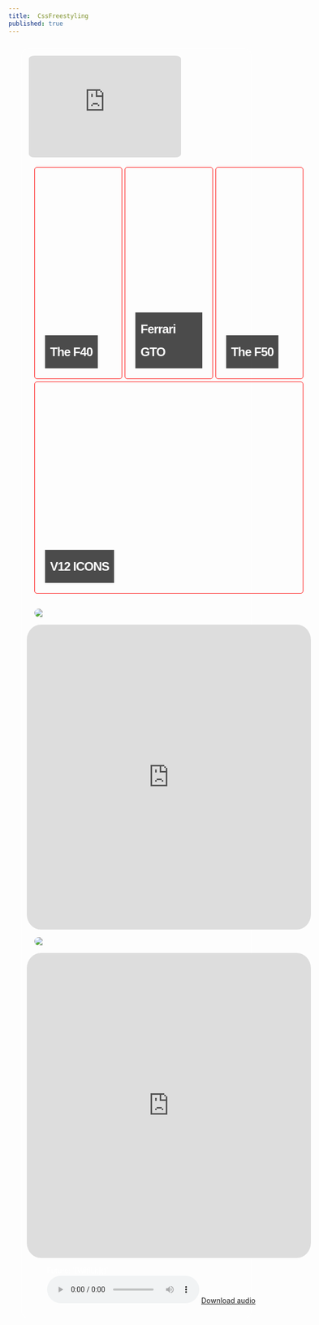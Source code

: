 ```yaml
---
title:  CssFreestyling
published: true
---
```

<style>
    body {
  color: white;
	 background: url(https://i.imgur.com/yuaLdv6.gif) no-repeat center center fixed; 
   background-attachment: fixed;
   line-height: 1.5;
   -webkit-background-size: cover;
  -moz-background-size: cover;
  -o-background-size: cover;
  background-size: cover;
  font-family: "Comfortaa", -apple-system, Ubuntu, "Ariel Black", Verdana;
}


main {
  
  display:grid;
  border: 1px solid white;
  margin:25px;
  border-radius: 15px;
  padding: 10px;
}
img {height:auto;
border-radius: 25px;
margin: 15px;}
iframe {height:600px;
border-radius: 5%;}
     .floatright iframe:nth-child(odd) {
    float: right;
  }
  .floatleft iframe:nth-child(even) {
    float: left;
    
  }iframe[src*="www.iheart.com"] {width: auto; height:200px; padding: 4px;}
    .floatright iframe:nth-child(odd) {
    float: right;
  }
  .floatleft iframe:nth-child(even) {
    float: left;
    
  }
   img {  max-height: 100%;
    max-width: 100%;
  display:block;}
    
    .tupperware {
      display: flex;
      
      justify-content: space-evenly;
      flex-flow: row wrap; 
      padding: 15px;
      gap: 5px;
      height: auto;
    }
    

    
    .tupperware > * {
      border: 1px solid red;
      border-radius: 5px;
      padding: 0px;
      flex-basis: 30%;
      flex-shrink:2;
      overflow:hidden;
      flex-grow:1;
      overflow: hidden;
      transition: all 300ms ease-in-out;
      
      
      &:hover {
        flex-grow: 2;
        
      }
    }
.tupperware img {
      width: 100%;
      border-radius: 30px;
    }


  .paginator {

    width: 100vw;

  }

  .featured-post {
    height: 400px;
    margin: 0px;
    background-position: center;
    background-repeat: no-repeat;
    background-size: cover;
    position: relative;
  }
  .featured-post h2 {
    bottom: 0;
    margin: 0;
    padding: 10px;
    position: absolute;
  }
  .featured-post h2 span {
    display: inline-block;
    color: white;
    font: bold 24px/45px Helvetica, Sans-Serif;
    letter-spacing: -1px;
    background: rgb(0, 0, 0); /* fallback color */
    background: rgba(0, 0, 0, 0.7);
    padding: 10px;
  }
  .featured-post span a {
    color: white;
  }
  .featured-post h1 {
    margin: 10px;
  }
  .post-content {
    width: 600px;
    display: block;
    margin: 10px auto 10px;
  }
  .post-date {
    display: block;
    margin-bottom: 1rem;
    color: #9a9a9a;
    font-size:0.8rem;
  }
  .featured-image img {
    margin: 5px auto 25px;
    display: block;
    max-width: 600px;
  }
  .featured-post {
    height: 400px;
    margin: 5px 10px 10px;
    background-position: center;
    background-repeat: no-repeat;
    background-size: cover;
    position: relative;
  }
  .featured-post h2 {
    bottom: 0;
    margin: 0;
    padding: 10px;
    position: absolute;
  }
  .featured-post h2 span {
    display: inline-block;
    color: white;
    font: bold 24px/45px Helvetica, Sans-Serif;
    letter-spacing: -1px;
    background: rgb(0, 0, 0); /* fallback color */
    background: rgba(0, 0, 0, 0.7);
    padding: 10px;
  }
  .featured-post span a {
    color: white;
  }
  .featured-post h1 {
    margin: 10px;
  }

  </style>

  <body>

  <main class="floatleft floatright">



  
<iframe allow="autoplay" width="100%" height="200" src="https://www.iheart.com/live/real-923-181/?embed=true" frameborder="0"></iframe>  
<div class="tupperware">

    
<article itemprop="blogPosts" itemscope="" itemtype="https://schema.org/BlogPosting">
  <a href="https://www.ferrari.com/en-EN/magazine/articles/lasting-legacy-the-ferrari-f40">
    <div class="featured-post" style="background-image:url(https://cdn.ferrari.com/cms/network/media/img/resize/65d3857c8200e2008e48cd4f-f40%20legend_20240305_2_1250x700_v1?width=1920&height=0)">
      <h2 itemprop="headline"><span>The F40 </span></h2>
    </div>
  </a>
</article>


    
<article itemprop="blogPosts" itemscope="" itemtype="https://schema.org/BlogPosting">
  <a href="https://www.ferrari.com/en-EN/magazine/articles/performance-icon-ferrari-gto">
    <div class="featured-post" style="background-image:url(https://cdn.ferrari.com/cms/network/media/img/resize/65c10e446ccf990024783798-288gtoinside2portrait?width=768&height=0)">
      <h2 itemprop="headline"><span>Ferrari GTO</span></h2>
    </div>
  </a>
</article>


    
<article itemprop="blogPosts" itemscope="" itemtype="https://schema.org/BlogPosting">
  <a href="https://www.ferrari.com/en-EN/magazine/articles/winning-formula-f50">
    <div class="featured-post" style="background-image:url(https://cdn.ferrari.com/cms/network/media/img/resize/65fc70f14c594d0010cf44ac-f50_20240402_cover_768x1024_v2?width=768&height=1024)">
      <h2 itemprop="headline"><span>The F50 </span></h2>
    </div>
  </a>
</article>

<article itemprop="blogPosts" itemscope="" itemtype="https://schema.org/BlogPosting">
  <a href="https://www.ferrari.com/en-EN/magazine/articles/new-v12-12Cilindril">
    <div class="featured-post" style="background-image:url(https://cdn.ferrari.com/cms/network/media/img/resize/65fc495e4f114e0010ebca39-f50_20240402_main_1_720x480?width=768&height=0)">
      <h2 itemprop="headline"><span>V12 
ICONS</span></h2>
    </div>
  </a>
</article>
    

</div>
<img src="https://i0.wp.com/arcademarquee.com/wp-content/uploads/2020/03/turbo-out-run_marquee_23.5x7.9_dedicated.jpg" />
<iframe src="https://archive.org/embed/arcade_toutrun" width="560" height="384" frameborder="0" webkitallowfullscreen="true" mozallowfullscreen="true" allowfullscreen></iframe>
  
  
  
  <img src="https://pac-rats.com/image/cache/catalog/New%20Box%20Outrun%20On-1000x400.JPG">
  
  <iframe src="https://archive.org/embed/arcade_outrun" width="560" height="384" frameborder="0" webkitallowfullscreen="true" mozallowfullscreen="true" allowfullscreen></iframe>
  
  
  
<figure>
  <figcaption>Future: `[WifiLit]()`</figcaption>
  <audio controls="" src="https://archive.org/download/future-beastmode-2/2/01-WIFI%20LIT.mp3"></audio>
  <a href="https://archive.org/download/future-beastmode-2/2/01-WIFI%20LIT.mp3"> Download audio </a>
</figure>
</main>


</body>